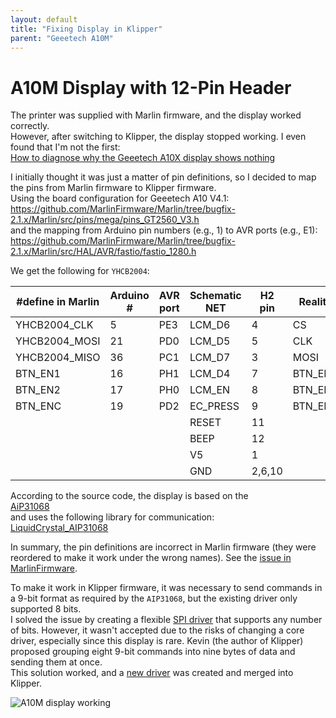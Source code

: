 ```yaml
---
layout: default
title: "Fixing Display in Klipper"
parent: "Geeetech A10M"
---
```


# A10M Display with 12-Pin Header

The printer was supplied with Marlin firmware, and the display worked correctly.  
However, after switching to Klipper, the display stopped working. I even found that I'm not the first:  
[How to diagnose why the Geeetech A10X display shows nothing](https://klipper.discourse.group/t/how-to-diagnose-why-the-geeetech-a10x-display-shows-nothing/679)

I initially thought it was just a matter of pin definitions, so I decided to map the pins from Marlin firmware to Klipper firmware.  
Using the board configuration for Geeetech A10 V4.1:  
https://github.com/MarlinFirmware/Marlin/tree/bugfix-2.1.x/Marlin/src/pins/mega/pins_GT2560_V3.h  
and the mapping from Arduino pin numbers (e.g., 1) to AVR ports (e.g., E1):  
https://github.com/MarlinFirmware/Marlin/tree/bugfix-2.1.x/Marlin/src/HAL/AVR/fastio/fastio_1280.h

We get the following for `YHCB2004`:

| #define in Marlin   | Arduino # | AVR port | Schematic NET | H2 pin | Reality   |
|---------------------|-----------|----------|---------------|--------|-----------|
| YHCB2004_CLK        | 5         | PE3      | LCM_D6        | 4      | CS        |
| YHCB2004_MOSI       | 21        | PD0      | LCM_D5        | 5      | CLK       |
| YHCB2004_MISO       | 36        | PC1      | LCM_D7        | 3      | MOSI      |
| BTN_EN1             | 16        | PH1      | LCM_D4        | 7      | BTN_EN1   |
| BTN_EN2             | 17        | PH0      | LCM_EN        | 8      | BTN_EN2   |
| BTN_ENC             | 19        | PD2      | EC_PRESS      | 9      | BTN_ENC   |
|                     |           |          | RESET         | 11     |           |
|                     |           |          | BEEP          | 12     |           |
|                     |           |          | V5            | 1      |           |
|                     |           |          | GND           | 2,6,10 |           |

According to the source code, the display is based on the  
[AiP31068](https://support.newhavendisplay.com/hc/en-us/article_attachments/4414498095511/AiP31068.pdf)  
and uses the following library for communication:  
[LiquidCrystal_AIP31068](https://github.com/red-scorp/LiquidCrystal_AIP31068)

In summary, the pin definitions are incorrect in Marlin firmware (they were reordered to make it work under the wrong names). See the [issue in MarlinFirmware](https://github.com/MarlinFirmware/Marlin/issues/25196).

To make it work in Klipper firmware, it was necessary to send commands in a 9-bit format as required by the `AIP31068`, but the existing driver only supported 8 bits.  
I solved the issue by creating a flexible [SPI driver](https://github.com/Klipper3d/klipper/pull/6633) that supports any number of bits. However, it wasn't accepted due to the risks of changing a core driver, especially since this display is rare. Kevin (the author of Klipper) proposed grouping eight 9-bit commands into nine bytes of data and sending them at once.  
This solution worked, and a [new driver](https://github.com/Klipper3d/klipper/pull/6639) was created and merged into Klipper.

![A10M display working](resources/display_works_klipper.png)
